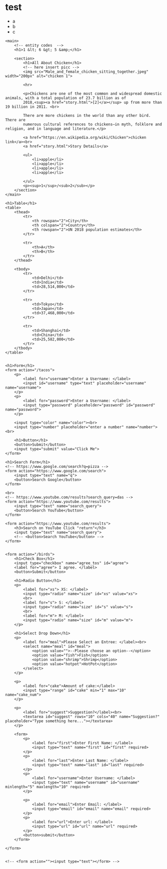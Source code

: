 # test
<!DOCTYPE html>
<html lang="en">

<head>
    <meta charset="UTF-8">
    <meta http-equiv="X-UA-Compatible" content="IE=edge">
    <meta name="viewport" content="width=device-width, initial-scale=1.0">
    <title>Document</title>
</head>

<body>
    <nav>
        <ul>
            <li>a</li>
            <li>b</li>
            <li>c</li>
        </ul>
    </nav>

    <main>
        <!-- entity codes  -->
        <h1>1 &lt; 6 &gt; 5 &amp;</h1>

        <section>
            <h1>All About Chicken</h1>
            <!-- here insert picc -->
            <img src="Male_and_female_chicken_sitting_together.jpeg" width="200px" alt="chicken 1">
            
            <hr>

            <p>Chickens are one of the most common and widespread domestic animals, with a total population of 23.7 billion as of
            2018,<sup><a href="story.html">[2]</a></sup> up from more than 19 billion in 2011. <br>

            There are more chickens in the world than any other bird. There are
            numerous cultural references to chickens—in myth, folklore and religion, and in language and literature.</p>

            <a href="https://en.wikipedia.org/wiki/Chicken">chicken link</a><br>
            <a href="story.html">Story Details</a>

            <ul>
                <li>apple</li>
                <li>apple</li>
                <li>apple</li>
                <li>apple</li>

            </ul>
            <p><sup>1</sup>/<sub>2</sub></p>
        </section>
    </main>

    <h1>Table</h1>
    <table>
        <thead>
            <tr>
                <th rowspan="2">City</th> 
                <th colspan="2">Country</th>
                <th rowspan="2">UN 2018 population estimates</th>
            </tr>

            <tr>
                <th>A</th>
                <th>B</th>
            </tr>
        </thead>

        <tbody>
            <tr>
                <td>Delhi</td>
                <td>India</td>
                <td>28,514,000</td>
            </tr>

            <tr>
                <td>Tokyo</td>
                <td>Japan</td>
                <td>37,468,000</td>
            </tr>

            <tr>
                <td>Shanghai</td>
                <td>China</td>
                <td>25,582,000</td>
            </tr>
        </tbody>
    </table>


    <h1>Form</h1>
    <form action="/tacos">
        <p>
            <label for="username">Enter a Username: </label>
            <input id="username" type="text" placeholder="username" name="username">
        </p>
        <p>
            <label for="password">Enter a Username: </label>
            <input type="password" placeholder="password" id="password" name="password">
        </p>
        
        <input type="color" name="color"><br>
        <input type="number" placeholder="enter a number" name="number"><br>
        
        <h1>Button</h1>
        <button>Submit</button>
        <input type="submit" value="Click Me">
    </form>

    <h1>Search Form</h1>
    <!-- https://www.google.com/search?q=pizza -->
    <form action="https://www.google.com/search">
        <input type="text" name="q">
        <button>Search Google</button>
    </form>

    <br>
    <!-- https://www.youtube.com/results?search_query=das -->
    <form action="https://www.youtube.com/results">
        <input type="text" name="search_query">
        <button>Search YouTube</button>
    </form>

    <form action="https://www.youtube.com/results">
        <h3>Search on YouTube Click "return"</h3>
        <input type="text" name="search_query">
        <!-- <button>Search YouTube</button> -->
    </form>
    
    
    <form action="/birds">
        <h1>Check Box</h1>
        <input type="checkbox" name="agree_tos" id="agree">
        <label for="agree"> I agree. </label>
        <button>Submit</button>

        <h1>Radio Button</h1>
        <p>
            <label for="xs"> XS: </label>
            <input type="radio" name="size" id="xs" value="xs">
            <br>
            <label for="s"> S: </label>
            <input type="radio" name="size" id="s" value="s">
            <br>
            <label for="m"> M: </label>
            <input type="radio" name="size" id="m" value="m">
        </p>

        <h1>Select Drop Down</h1>
        <p>
            <label for="meal">Please Select an Entree: </label><br>
            <select name="meal" id="meal">
                <option value="">--Please choose an option--</option>
                <option value="fish">Fish</option>
                <option value="shrimp">Shrimp</option>
                <option value="hotpot">HotPot</option>
            </select>
        </p>

        <p>
            <label for="cake">Amount of cake:</label>
            <input type="range" id="cake" min="1" max="10" name="cake_num">
        </p>

        <p>
            <label for="suggest">Suggestion?</label><br>
            <textarea id="suggest" rows="10" cols="40" name="Suggestion?" placeholder="Type something here..."></textarea>
        </p>

        <form>
            <p>
                <label for="first">Enter First Name: </label>
                <input type="text" name="first" id="first" required>
            </p>
            <p>
                <label for="last">Enter Last Name: </label>
                <input type="text" name="last" id="last" required>
            </p>
            <p>
                <label for="username">Enter Username: </label>
                <input type="text" name="username" id="username" minlength="5" maxlength="10" required>
            </p>

            <p>
                <label for="email">Enter Email: </label>
                <input type="email" id="email" name="email" required>
            </p>
            <p>
                <label for="url">Enter url: </label>
                <input type="url" id="url" name="url" required>
            </p> 
            <button>submit</button>
        </form>
        
    </form>

    
    <!-- <form action=""><input type="text"></form> -->

</body>
    
</html>
